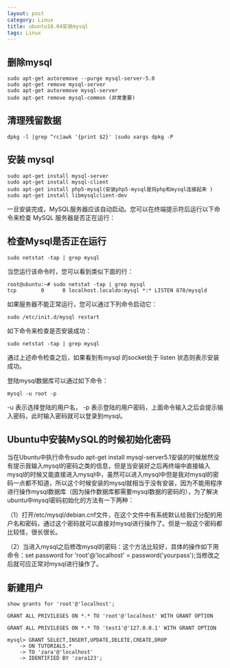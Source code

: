 ```yaml
---
layout: post
category: Linux
title: ubuntu18.04安装mysql
tags: Linux
---
```


## 删除mysql
	sudo apt-get autoremove --purge mysql-server-5.0
	sudo apt-get remove mysql-server
	sudo apt-get autoremove mysql-server
	sudo apt-get remove mysql-common (非常重要)

## 清理残留数据
	dpkg -l |grep ^rc|awk '{print $2}' |sudo xargs dpkg -P

## 安装 mysql
	sudo apt-get install mysql-server
	sudo apt-get install mysql-client
	sudo apt-get install php5-mysql(安装php5-mysql是将php和mysql连接起来 )
	sudo apt-get install libmysqlclient-dev

一旦安装完成，MySQL服务器应该自动启动。您可以在终端提示符后运行以下命令来检查 MySQL 服务器是否正在运行：

##  检查Mysql是否正在运行
	sudo netstat -tap | grep mysql

当您运行该命令时，您可以看到类似下面的行：

	root@ubuntu:~# sudo netstat -tap | grep mysql
	tcp        0      0 localhost.localdo:mysql *:* LISTEN 870/mysqld 

如果服务器不能正常运行，您可以通过下列命令启动它：

	sudo /etc/init.d/mysql restart

如下命令来检查是否安装成功：

	sudo netstat -tap | grep mysql

通过上述命令检查之后，如果看到有mysql 的socket处于 listen 状态则表示安装成功。

登陆mysql数据库可以通过如下命令：

	mysql -u root -p 

-u 表示选择登陆的用户名， -p 表示登陆的用户密码，上面命令输入之后会提示输入密码，此时输入密码就可以登录到mysql。

## Ubuntu中安装MySQL的时候初始化密码

当在Ubuntu中执行命令sudo apt-get install mysql-server5.1安装的时候居然没有提示我输入mysql的密码之类的信息，但是当安装好之后再终端中直接输入mysql的时候又能直接进入mysql中，虽然可以进入mysql中但是我对mysql的密码一点都不知道，所以这个时候安装的mysql就相当于没有安装，因为不能用程序进行操作mysql数据库（因为操作数据库都需要mysql数据的密码的），为了解决ubuntu中mysql密码初始化的方法有一下两种：

（1）打开/etc/mysql/debian.cnf文件，在这个文件中有系统默认给我们分配的用户名和密码，通过这个密码就可以直接对mysql进行操作了。但是一般这个密码都比较怪，很长很长。

（2）当进入mysql之后修改mysql的密码：这个方法比较好，具体的操作如下用命令：set password for 'root'@'localhost' = password('yourpass');当修改之后就可应正常对mysql进行操作了。

## 新建用户
	show grants for 'root'@'localhost';

	GRANT ALL PRIVILEGES ON *.* TO 'root'@'localhost' WITH GRANT OPTION

	GRANT ALL PRIVILEGES ON *.* TO 'test1'@'127.0.0.1' WITH GRANT OPTION

	mysql> GRANT SELECT,INSERT,UPDATE,DELETE,CREATE,DROP
	    -> ON TUTORIALS.*
	    -> TO 'zara'@'localhost'
	    -> IDENTIFIED BY 'zara123';


